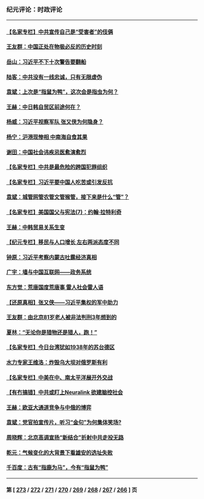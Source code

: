 ### 纪元评论：时政评论
---
#### [【名家专栏】中共宣传自己是“受害者”的伎俩](../../pages/nsc1025/n14013205.md) 
#### [王友群：中国正处在物极必反的历史时刻](../../pages/nsc1025/n14013469.md) 
#### [岳山：习近平不下十次警告要翻船](../../pages/nsc1025/n14013697.md) 
#### [陆客：中共没有一线忠诚，只有无限虚伪](../../pages/nsc1025/n14013673.md) 
#### [袁斌：上次是“指鼠为鸭”，这次会是指虫为何？](../../pages/nsc1025/n14013653.md) 
#### [王赫：中日韩自贸区前途何在？](../../pages/nsc1025/n14013625.md) 
#### [杨威：习近平视察军队 张又侠为何隐身？](../../pages/nsc1025/n14013527.md) 
#### [杨宁：沪港现惨相 中南海自食其果](../../pages/nsc1025/n14013379.md) 
#### [谢田：中国社会讳疾忌医愈演愈烈](../../pages/nsc1025/n14013431.md) 
#### [【名家专栏】中共是最危险的跨国犯罪组织](../../pages/nsc1025/n14012435.md) 
#### [【名家专栏】习近平要中国人吃苦或引发反抗](../../pages/nsc1025/n14013088.md) 
#### [袁斌：城管网管农管文管猴管，接下来是什么“管”？](../../pages/nsc1025/n14013375.md) 
#### [【名家专栏】美国国父与宪法(7)：约翰‧拉特利奇](../../pages/nsc1025/n14013209.md) 
#### [王赫：中韩贸易关系生变](../../pages/nsc1025/n14012945.md) 
#### [【纪元专栏】移民与人口增长 左右两派态度不同](../../pages/nsc1025/n14012699.md) 
#### [钟原：习近平考察内蒙古吐露经济真相](../../pages/nsc1025/n14012759.md) 
#### [广宇：墙与中国互联网——政务系统](../../pages/nsc1025/n14012808.md) 
#### [东方觉：荒唐国度荒唐事 雷人社会雷人语](../../pages/nsc1025/n14012803.md) 
#### [【还原真相】张又侠——习近平集权的军中助力](../../pages/nsc1025/n14012688.md) 
#### [王友群：由北京81岁老人被非法判刑3年想到的](../../pages/nsc1025/n14012647.md) 
#### [夏林：“无论你是猎物还是猎人，跑！”](../../pages/nsc1025/n14012639.md) 
#### [【名家专栏】今日台湾犹如1938年的苏台德区](../../pages/nsc1025/n14011699.md) 
#### [水力专家王维洛：炸毁乌大坝对俄罗斯有利](../../pages/nsc1025/n14012404.md) 
#### [【名家专栏】中美在中、南太平洋展开外交战](../../pages/nsc1025/n14011698.md) 
#### [【有冇搞错】中共或盯上Neuralink 欲建脑控社会](../../pages/nsc1025/n14012398.md) 
#### [王赫：欧亚大通道竞争与中俄的博弈](../../pages/nsc1025/n14012058.md) 
#### [袁斌：党官拍宣传片，听习“金句”为何集体笑场?](../../pages/nsc1025/n14012086.md) 
#### [周晓辉：北京高调宣扬“新结合”折射中共走投无路](../../pages/nsc1025/n14011841.md) 
#### [乾元：气候变化的大背景下看雄安的选址失败](../../pages/nsc1025/n14011349.md) 
#### [千百度：古有“指鹿为马”，今有“指鼠为鸭”](../../pages/nsc1025/n14011515.md) 

---
#### 第 [ [273](./273.md) / [272](./272.md) / [271](./271.md) / [270](./270.md) / [269](./269.md) / [268](./268.md) / [267](./267.md) / [266](./266.md) ] 页
